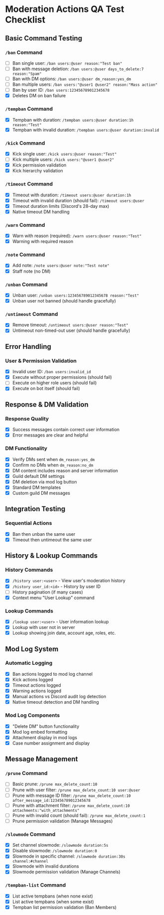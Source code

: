 # Moderation Actions QA Test Checklist

## Basic Command Testing

### `/ban` Command
- [ ] Ban single user: `/ban users:@user reason:"Test ban"`
- [ ] Ban with message deletion: `/ban users:@user days_to_delete:7 reason:"Spam"`
- [ ] Ban with DM options: `/ban users:@user dm_reason:yes_dm`
- [ ] Ban multiple users: `/ban users:"@user1 @user2" reason:"Mass action"`
- [ ] Ban by user ID: `/ban users:123456789012345678`
- [x] Deletes DM on ban failure

### `/tempban` Command
- [x] Tempban with duration: `/tempban users:@user duration:1h reason:"Test"`
- [x] Tempban with invalid duration: `/tempban users:@user duration:invalid`

### `/kick` Command
- [x] Kick single user: `/kick users:@user reason:"Test"`
- [ ] Kick multiple users: `/kick users:"@user1 @user2"`
- [x] Kick permission validation
- [x] Kick hierarchy validation

### `/timeout` Command
- [x] Timeout with duration: `/timeout users:@user duration:1h`
- [x] Timeout with invalid duration (should fail): `/timeout users:@user`
- [x] Timeout duration limits (Discord's 28-day max)
- [x] Native timeout DM handling

### `/warn` Command
- [x] Warn with reason (required): `/warn users:@user reason:"Test"`
- [x] Warning with required reason

### `/note` Command
- [x] Add note: `/note users:@user note:"Test note"`
- [x] Staff note (no DM)

### `/unban` Command
- [x] Unban user: `/unban users:123456789012345678 reason:"Test"`
- [x] Unban user not banned (should handle gracefully)

### `/untimeout` Command
- [x] Remove timeout: `/untimeout users:@user reason:"Test"`
- [x] Untimeout non-timed-out user (should handle gracefully)

## Error Handling

### User & Permission Validation
- [x] Invalid user ID: `/ban users:invalid_id`
- [x] Execute without proper permissions (should fail)
- [ ] Execute on higher role users (should fail)
- [x] Execute on bot itself (should fail)

## Response & DM Validation

### Response Quality
- [x] Success messages contain correct user information
- [x] Error messages are clear and helpful

### DM Functionality
- [x] Verify DMs sent when `dm_reason:yes_dm`
- [x] Confirm no DMs when `dm_reason:no_dm`
- [x] DM content includes reason and server information
- [x] Guild default DM settings
- [x] DM deletion via mod log button
- [x] Standard DM templates
- [x] Custom guild DM messages

## Integration Testing

### Sequential Actions
- [x] Ban then unban the same user
- [x] Timeout then untimeout the same user

## History & Lookup Commands

### History Commands
- [x] `/history user:<user>` - View user's moderation history
- [x] `/history user_id:<id>` - History by user ID
- [ ] History pagination (if many cases)
- [x] Context menu "User Lookup" command

### Lookup Commands
- [x] `/lookup user:<user>` - User information lookup
- [x] Lookup with user not in server
- [x] Lookup showing join date, account age, roles, etc.

## Mod Log System

### Automatic Logging
- [x] Ban actions logged to mod log channel
- [x] Kick actions logged
- [x] Timeout actions logged
- [x] Warning actions logged
- [x] Manual actions vs Discord audit log detection
- [x] Native timeout detection and DM handling

### Mod Log Components
- [x] "Delete DM" button functionality
- [x] Mod log embed formatting
- [x] Attachment display in mod logs
- [x] Case number assignment and display

## Message Management

### `/prune` Command
- [ ] Basic prune: `/prune max_delete_count:10`
- [ ] Prune with user filter: `/prune max_delete_count:10 user:@user`
- [ ] Prune with message ID filter: `/prune max_delete_count:10 after_message_id:123456789012345678`
- [ ] Prune with attachment filter: `/prune max_delete_count:10 attachments:"with_attachments"`
- [ ] Prune with invalid count (should fail): `/prune max_delete_count:1`
- [ ] Prune permission validation (Manage Messages)

### `/slowmode` Command
- [x] Set channel slowmode: `/slowmode duration:5s`
- [x] Disable slowmode: `/slowmode duration:0`
- [x] Slowmode in specific channel: `/slowmode duration:30s channel:#channel`
- [x] Slowmode with invalid durations
- [x] Slowmode permission validation (Manage Channels)

### `/tempban-list` Command
- [x] List active tempbans (when none exist)
- [x] List active tempbans (when some exist)
- [x] Tempban list permission validation (Ban Members)
